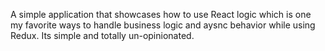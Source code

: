 
A simple application that showcases how to use React logic which is one my favorite ways to handle business logic and aysnc behavior while using Redux.
Its simple and totally un-opinionated.
